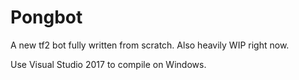 # Pongbot

A new tf2 bot fully written from scratch. Also heavily WIP right now.

Use Visual Studio 2017 to compile on Windows.